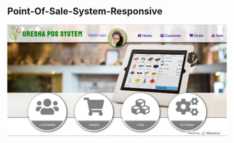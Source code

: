 ## Point-Of-Sale-System-Responsive

![GitHub Logo](https://raw.githubusercontent.com/ureshaL/Point-Of-Sale-System-Responsive/master/image/Capture.PNG)
